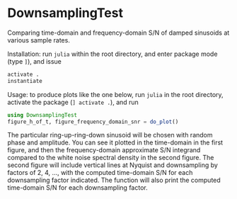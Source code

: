 # DownsamplingTest

Comparing time-domain and frequency-domain S/N of damped sinusoids at various
sample rates.

Installation: run `julia` within the root directory, and enter package mode (type `]`), and issue
```julia
activate .
instantiate
```

Usage: to produce plots like the one below, run `julia` in the root directory, activate the package (`] activate .`), and run 
```julia
using DownsamplingTest
figure_h_of_t, figure_frequency_domain_snr = do_plot()
```

The particular ring-up-ring-down sinusoid will be chosen with random phase and
amplitude.  You can see it plotted in the time-domain in the first figure, and
then the frequency-domain approximate S/N integrand compared to the white noise
spectral density in the second figure.  The second figure will include vertical
lines at Nyquist and downsampling by factors of 2, 4, ..., with the computed
time-domain S/N for each downsampling factor indicated.  The function will also
print the computed time-domain S/N for each downsampling factor.